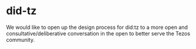 # did-tz
We would like to open up the design process for did:tz to a more open and consultative/deliberative conversation in the open to better serve the Tezos community.
